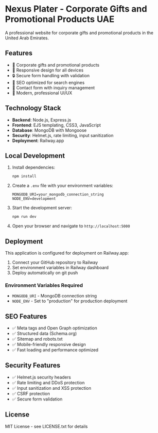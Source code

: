 # Nexus Plater - Corporate Gifts and Promotional Products UAE

A professional website for corporate gifts and promotional products in the United Arab Emirates.

## Features

- 🎁 Corporate gifts and promotional products
- 📱 Responsive design for all devices
- 🔒 Secure form handling with validation
- 🚀 SEO optimized for search engines
- 📧 Contact form with inquiry management
- 🎨 Modern, professional UI/UX

## Technology Stack

- **Backend**: Node.js, Express.js
- **Frontend**: EJS templating, CSS3, JavaScript
- **Database**: MongoDB with Mongoose
- **Security**: Helmet.js, rate limiting, input sanitization
- **Deployment**: Railway.app

## Local Development

1. Install dependencies:
   ```bash
   npm install
   ```

2. Create a `.env` file with your environment variables:
   ```
   MONGODB_URI=your_mongodb_connection_string
   NODE_ENV=development
   ```

3. Start the development server:
   ```bash
   npm run dev
   ```

4. Open your browser and navigate to `http://localhost:5000`

## Deployment

This application is configured for deployment on Railway.app:

1. Connect your GitHub repository to Railway
2. Set environment variables in Railway dashboard
3. Deploy automatically on git push

### Environment Variables Required

- `MONGODB_URI` - MongoDB connection string
- `NODE_ENV` - Set to "production" for production deployment

## SEO Features

- ✅ Meta tags and Open Graph optimization
- ✅ Structured data (Schema.org)
- ✅ Sitemap and robots.txt
- ✅ Mobile-friendly responsive design
- ✅ Fast loading and performance optimized

## Security Features

- ✅ Helmet.js security headers
- ✅ Rate limiting and DDoS protection
- ✅ Input sanitization and XSS protection
- ✅ CSRF protection
- ✅ Secure form validation

## License

MIT License - see LICENSE.txt for details